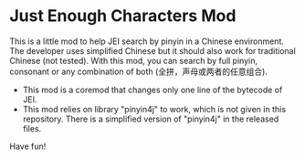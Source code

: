 # Just Enough Characters Mod

This is a little mod to help JEI search by pinyin in a Chinese environment. 
The developer uses simplified Chinese
but it should also work for traditional Chinese (not tested).
With this mod, you can search by full pinyin, 
consonant or any combination of both (全拼，声母或两者的任意组合).

- This mod is a coremod that changes only one line of the bytecode of JEI.
- This mod relies on library "pinyin4j" to work,
which is not given in this repository. 
There is a simplified version of "pinyin4j" in the released files.

Have fun!